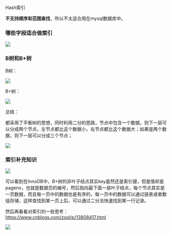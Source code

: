 Hash索引

**不支持顺序和范围查找**，所以不太适合用在mysql数据库中。

### 哪些字段适合做索引

![](https://winterliublog.oss-cn-beijing.aliyuncs.com/notes/20220122214307.png)



### B树和B+树

B树：

![](https://winterliublog.oss-cn-beijing.aliyuncs.com/notes/20211228110336.png)

B+树：

![](https://winterliublog.oss-cn-beijing.aliyuncs.com/notes/20211228110213.png)

总结：

都采用了平衡树的思想，同时利用二分的思路，节点中包含一个数据，则下一层可以分成两个节点，左节点都比这个数据小，右节点都比这个数据大；如果是两个数据，则下一层可以分成三个节点；

![](https://winterliublog.oss-cn-beijing.aliyuncs.com/notes/20211228110853.png)



### 索引补充知识

![](https://winterliublog.oss-cn-beijing.aliyuncs.com/notes/20220210223821.png)

可以看到在InnoDB中，B+树的非叶子结点其实key虽然还是索引键，但是值却是pageno，也就是数据页的编号，然后指向最下面一层叶子结点，每个节点其实是一页数据，而且每一页中的数据也是有序的，每一页中的数据可以通过链表或者数组存储，这样查找到某一页上后，可以通过二分法快速找到某一行记录。

然后再看看对索引的一些思考：https://www.cnblogs.com/zsql/p/13808417.html

![](https://winterliublog.oss-cn-beijing.aliyuncs.com/notes/20220210225437.png)

